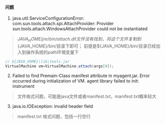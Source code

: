#### 问题

1. java.util.ServiceConfigurationError: com.sun.tools.attach.spi.AttachProvider: Provider
   sun.tools.attach.WindowsAttachProvider could not be instantiated

> ${JAVA_HOME}/jre/bin/attach.dll 文件没有找到，将这个文件复制到${JAVA_HOME}/bin/目录下即可；
> 前提是${JAVA_HOME}/bin/目录已经加入到操作系统的path环境变量下

```java
// ${JAVA_HOME}\lib\tools.jar
VirtualMachine vm=VirtualMachine.attach(args[0]);
```

2. Failed to find Premain-Class manifest attribute in myagent.jar. Error occurred during initialization of VM. agent
   library failed to init: instrument

> 文件格式问题，可能是java文件或者manifest.txt，manifest.txt概率较大

3. java.io.IOException: invalid header field

> manifest.txt 格式问题，包括一行空行